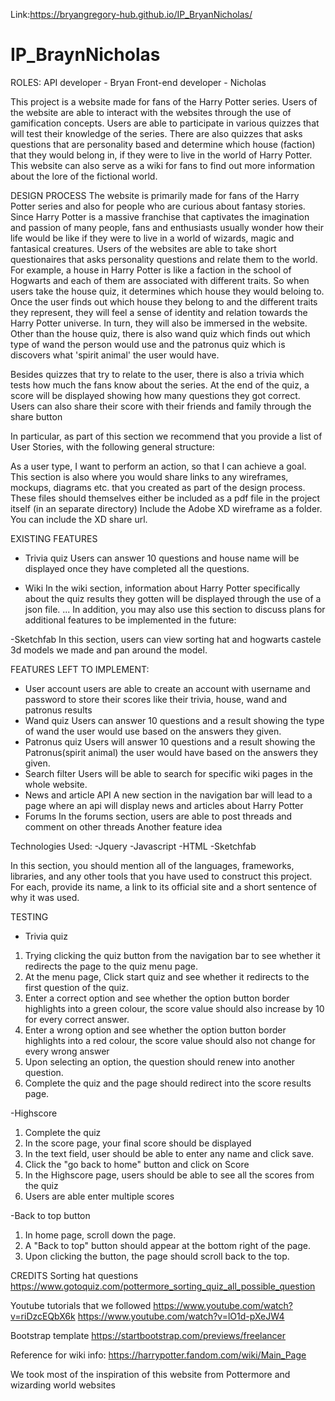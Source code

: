 Link:https://bryangregory-hub.github.io/IP_BryanNicholas/

# IP_BraynNicholas
ROLES:
API developer - Bryan 
Front-end developer - Nicholas

This project is a website made for fans of the Harry Potter series. Users of the website are able to interact with the websites through the use of gamification concepts. Users are able to participate in various quizzes that will test their knowledge of the series. There are also quizzes that asks questions that are personality based and determine which house (faction) that they would belong in, if they were to live in the world of Harry Potter. This website can also serve as a wiki for fans to find out more information about the lore of the fictional world.

DESIGN PROCESS 
The website is primarily made for fans of the Harry Potter series and also for people who are curious about fantasy stories. Since Harry Potter is a massive franchise that captivates the imagination and passion of many people, fans and enthusiasts usually wonder how their life would be like if they were to live in a world of wizards, magic and fantasical creatures. Users of the websites are able to take short questionaires that asks personality questions and relate them to the world. For example, a house in Harry Potter is like a faction in the school of Hogwarts and each of them are associated with different traits. So when users take the house quiz, it determines which house they would beloing to. Once the user finds out which house they belong to and the different traits they represent, they will feel a sense of identity and relation towards the Harry Potter universe. In turn, they will also be immersed in the website. Other than the house quiz, there is also wand quiz which finds out which type of wand the person would use and the patronus quiz which is discovers what 'spirit animal' the user would have.

Besides quizzes that try to relate to the user, there is also a trivia which tests how much the fans know about the series. At the end of the quiz, a score will be displayed showing how many questions they got correct. Users can also share their score with their friends and family through the share button

In particular, as part of this section we recommend that you provide a list of User Stories, with the following general structure:

As a user type, I want to perform an action, so that I can achieve a goal. This section is also where you would share links to any wireframes, mockups, diagrams etc. that you created as part of the design process. These files should themselves either be included as a pdf file in the project itself (in an separate directory) Include the Adobe XD wireframe as a folder. You can include the XD share url.



EXISTING FEATURES 
- Trivia quiz
Users can answer 10 questions and house name will be displayed once they have completed all the questions.

- Wiki 
In the wiki section, information about Harry Potter specifically about the quiz results they gotten will be displayed through the use of a json file. ... In addition, you may also use this section to discuss plans for additional features to be implemented in the future:

-Sketchfab 
In this section, users can view sorting hat and hogwarts castele 3d models we made and pan around the model.

FEATURES LEFT TO IMPLEMENT:
- User account
users are able to create an account with username and password to store their scores like their trivia, house, wand and patronus results
- Wand quiz 
Users can answer 10 questions and a result showing the type of wand the user would use based on the answers they given.
- Patronus quiz
Users will answer 10 questions and a result showing the Patronus(spirit animal) the user would have based on the answers they given.
- Search filter 
Users will be able to search for specific wiki pages in the whole website.
- News and article API 
A new section in the navigation bar will lead to a page where an api will display news and articles about Harry Potter
- Forums 
In the forums section, users are able to post threads and comment on other threads Another feature idea

Technologies Used: 
-Jquery 
-Javascript 
-HTML 
-Sketchfab

In this section, you should mention all of the languages, frameworks, libraries, and any other tools that you have used to construct this project. For each, provide its name, a link to its official site and a short sentence of why it was used.

TESTING 

- Trivia quiz
1) Trying clicking the quiz button from the navigation bar to see whether it redirects the page to the quiz menu page.
2) At the menu page, Click start quiz and see whether it redirects to the first question of the quiz.
3) Enter a correct option and see whether the option button border highlights into a green colour, the score value should also increase by 10 for every correct answer.
4) Enter a wrong option and see whether the option button border highlights into a red colour, the score value should also not change for every wrong answer           
5) Upon selecting an option, the question should renew into another question.
6) Complete the quiz and the page should redirect into the score results page.

-Highscore
1) Complete the quiz 
2) In the score page, your final score should be displayed
3) In the text field, user should be able to enter any name and click save.
4) Click the "go back to home" button and click on Score
5) In the Highscore page, users should be able to see all the scores from the quiz
6) Users are able enter multiple scores 

-Back to top button
1) In home page, scroll down the page.
2) A "Back to top" button should appear at the bottom right of the page.
3) Upon clicking the button, the page should scroll back to the top.



CREDITS 
Sorting hat questions 
https://www.gotoquiz.com/pottermore_sorting_quiz_all_possible_question 

Youtube tutorials that we followed 
https://www.youtube.com/watch?v=riDzcEQbX6k 
https://www.youtube.com/watch?v=lO1d-pXeJW4 

Bootstrap template 
https://startbootstrap.com/previews/freelancer 

Reference for wiki info: 
https://harrypotter.fandom.com/wiki/Main_Page

We took most of the inspiration of this website from Pottermore and wizarding world websites
